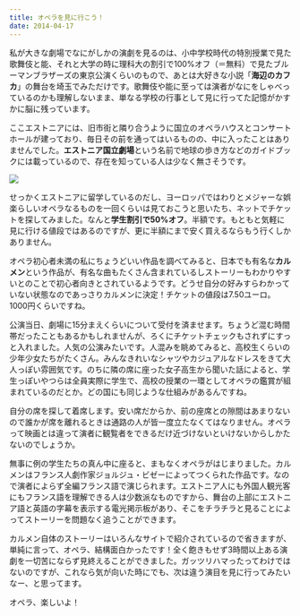 ```yaml
---
title: オペラを見に行こう！
date: 2014-04-17
---
```


私が大きな劇場でなにがしかの演劇を見るのは、小中学校時代の特別授業で見た歌舞伎と能、それと大学の時に理科大の割引で100%オフ（＝無料）で見たブルーマンブラザーズの東京公演くらいのもので、あとは大好きな小説「**海辺のカフカ**」の舞台を埼玉でみただけです。歌舞伎や能に至っては演者がなにをしゃべっているのかも理解しないまま、単なる学校の行事として見に行ってた記憶がかすかに脳に残っています。

ここエストニアには、旧市街と隣り合うように国立のオペラハウスとコンサートホールが建っており、毎日その前を通ってはいるものの、中に入ったことはありませんでした。**エストニア国立劇場**という名前で地球の歩き方などのガイドブックには載っているので、存在を知っている人は少なく無さそうです。

![](https://img.xar.sh/13884178772_1509c8d818_b_d.jpg)

せっかくエストニアに留学しているのだし、ヨーロッパではわりとメジャーな娯楽らしいオペラなるものを一回くらいは見ておこうと思いたち、ネットでチケットを探してみました。なんと**学生割引で50%オフ**。半額です。もともと気軽に見に行ける値段ではあるのですが、更に半額にまで安く買えるならもう行くしかありません。

オペラ初心者未満の私にちょうどいい作品を調べてみると、日本でも有名な**カルメン**という作品が、有名な曲もたくさん含まれているしストーリーもわかりやすいとのことで初心者向きとされているようです。どうせ自分の好みすらわかっていない状態なのであっさりカルメンに決定！チケットの値段は7.50ユーロ。1000円くらいですね。

公演当日、劇場に15分まえくらいについて受付を済ませます。ちょうど混む時間帯だったこともあるかもしれませんが、ろくにチケットチェックもされずにすっと入れました。人気の公演みたいです。人混みを眺めてみると、高校生くらいの少年少女たちがたくさん。みんなきれいなシャツやカジュアルなドレスをきて大人っぽい雰囲気です。のちに隣の席に座った女子高生から聞いた話によると、学生っぽいやつらは全員実際に学生で、高校の授業の一環としてオペラの鑑賞が組まれているのだとか。どの国にも同じような仕組みがあるんですね。

自分の席を探して着席します。安い席だからか、前の座席との隙間はあまりないので誰かが席を離れるときは通路の人が皆一度立たなくてはなりません。オペラって映画とは違って演者に観覧者をできるだけ近づけないといけないからしかたないのでしょうか。

無事に例の学生たちの真ん中に座ると、まもなくオペラがはじまりました。カルメンはフランス人劇作家ジョルジュ・ビゼーによってつくられた作品です。なので演者によらず全編フランス語で演じられます。エストニア人にも外国人観光客にもフランス語を理解できる人は少数派なものですから、舞台の上部にエストニア語と英語の字幕を表示する電光掲示板があり、そこをチラチラと見ることによってストーリーを問題なく追うことができます。

カルメン自体のストーリーはいろんなサイトで紹介されているので省きますが、単純に言って、オペラ、結構面白かったです！全く飽きもせず3時間以上ある演劇を一切苦にならず見終えることができました。ガッツリハマったってわけではないのですが、これなら気が向いた時にでも、次は違う演目を見に行ってみたいなー、と思ってます。

オペラ、楽しいよ！
